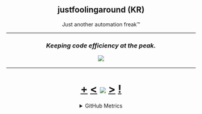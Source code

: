 <h2 align="center">justfoolingaround (KR)</h1>
<p align="center">Just another automation freak™</p>


<hr>

<h3 align="center"><i>Keeping code efficiency at the peak.</i></h2>
<p align="center">
<a href="https://discord.com/users/742641737213673483"><code><img src="https://discord.c99.nl/widget/theme-4/742641737213673483.png" height="80px"></code></a>
</p>
<hr>
<h1 align="center"> <a href="https://octo-ring.com/register">+</a> <a href="https://octo-ring.com/p/justfoolingaround/prev"><</a> <a href="https://octo-ring.com/">
<img align="center" src="https://media.discordapp.net/attachments/856404208445292545/995328704580431962/octa.png" height="150px"></a> <a href="https://octo-ring.com/p/justfoolingaround/next">></a> <a href="https://octo-ring.com/p/justfoolingaround/random">!</a>
</h1>


<details align="center">
<summary>GitHub Metrics</summary>
<img src="./github-metrics.svg">

</details>
